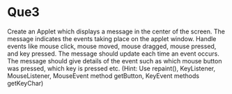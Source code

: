 # Que3

Create an Applet which displays a message in the center of the screen. The message indicates
the events taking place on the applet window. Handle events like mouse click, mouse moved,
mouse dragged, mouse pressed, and key pressed. The message should update each time an event
occurs. The message should give details of the event such as which mouse button was pressed,
which key is pressed etc. (Hint: Use repaint(), KeyListener, MouseListener, MouseEvent method
getButton, KeyEvent methods getKeyChar)
